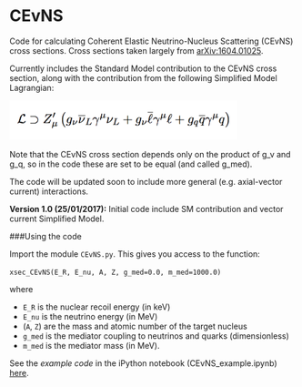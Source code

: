 # CEvNS
Code for calculating Coherent Elastic Neutrino-Nucleus Scattering (CEvNS) cross sections. Cross sections taken largely from [arXiv:1604.01025](https://arxiv.org/abs/1604.01025).

Currently includes the Standard Model contribution to the CEvNS cross section, along with the contribution from the following Simplified Model Lagrangian:

<img src="/L1.png" width="400">

Note that the CEvNS cross section depends only on the product of g_v and g_q, so in the code these are set to be equal (and called g_med).

The code will be updated soon to include more general (e.g. axial-vector current) interactions.

**Version 1.0 (25/01/2017):** Initial code include SM contribution and vector current Simplified Model.

###Using the code

Import the module `CEvNS.py`. This gives you access to the function:

`xsec_CEvNS(E_R, E_nu, A, Z, g_med=0.0, m_med=1000.0)`

where 
- `E_R` is the nuclear recoil energy (in keV)
- `E_nu` is the neutrino energy (in MeV)
- (`A`, `Z`) are the mass and atomic number of the target nucleus
- `g_med` is the mediator coupling to neutrinos and quarks (dimensionless)
- `m_med` is the mediator mass (in MeV).

See the *example code* in the iPython notebook (CEvNS_example.ipynb) [here](https://nbviewer.jupyter.org/github/bradkav/CEvNS/blob/master/CEvNS_example.ipynb).
